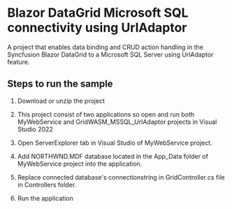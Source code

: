 # Blazor DataGrid Microsoft SQL connectivity using UrlAdaptor

A project that enables data binding and CRUD action handling in the Syncfusion Blazor DataGrid to a Microsoft SQL Server using UrlAdaptor feature.

## Steps to run the sample

1. Download or unzip the project

2. This project consist of two applications so open and run both MyWebService and GridWASM_MSSQL_UrlAdaptor projects in Visual Studio 2022

3. Open ServerExplorer tab in Visual Studio of MyWebService project.

4. Add NORTHWND.MDF database located in the App_Data folder of MyWebService project into the application.

5. Replace connected database's connectionstring in GridController.cs file in Controllers folder.

6. Run the application
